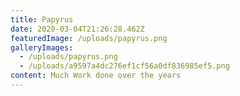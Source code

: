 ```yaml
---
title: Papyrus
date: 2020-03-04T21:26:28.462Z
featuredImage: /uploads/papyrus.png
galleryImages:
  - /uploads/papyrus.png
  - /uploads/a9597a4dc276ef1cf56a0df836985ef5.png
content: Much Work done over the years
---
```

